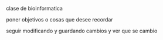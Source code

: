 clase de bioinformatica 

poner objetivos o cosas que desee recordar 

seguir modificando y guardando cambios y ver que se cambio
